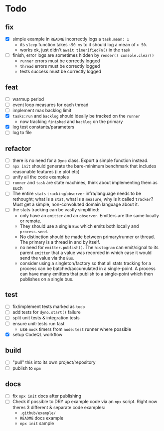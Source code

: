 # Todo

## fix

- [x] simple example in `README` incorrectly logs a `task.mean: 1`
  - its `sleep` function takes `~50 ms` to it should log a mean of `> 50`.
  - works ok, just didn't `await timerifiedFn()` in the `task`
- [ ] finish, error logs are sometimes hidden by `render() console.clear()`
  - `runner` errors must be correctly logged
  - `thread` errors must be correctly logged
  - tests success must be correctly logged

## feat 

- [ ] warmup period
- [ ] event loop measures for each thread
- [ ] implement max backlog limit
- [x] `tasks:run` and `backlog` should ideally be tracked on the `runner`
  - now tracking `finished` and `backlog` on the primary
- [x] log test constants/parameters
- [ ] log to file

## refactor 

- [ ] there is no need for a `Dyno` class. Export a simple function instead.
- [ ] `npx init` should generate the bare-minimum benchmark that includes 
      reasonable features (i.e plot etc)
- [ ] unify all the code examples
- [ ] `runner` and `task` are state machines, think about implementing them
      as such
- [ ] The entire `stats` `tracking`/`observer` infra/language needs to be 
      rethought; what is a `stat`, what is a `measure`, why is it called 
      `tracker`? 
      Must get a simple, non-convoluted domain language about it.
- [ ] the stats tracking can be vastly simplified:
    - only have an `emitter` and an `observer`. Emitters are the same locally 
      or remote. 
    - They should use a single `Bus` which emits both locally and `process.send`.
    - No distinction should be made between primary/runner or thread. The primary
      is a thread in and by itself.
    - no need for `emitter.publish()`. The `histogram` can emit/signal to 
      its parent `emitter` that a value was recorded in which case it would
      send the value via the `Bus`.
    - consider using a singleton/factory so that all stats tracking for a
      process can be batched/accumulated in a single-point. 
      A process can have many emitters that publish to a single-point which
      then publishes on a single bus.

## test

- [ ] fix/implement tests marked as `todo`
- [ ] add tests for `dyno.start()` failure
- [ ] split unit tests & integration tests
- [ ] ensure unit-tests run fast
  - use `mock` timers from `node:test` runner where possible
- [x] setup CodeQL workflow

## build

- [ ] "pull" this into its own project/repository
- [ ] publish to `npm`

## docs

- [ ] fix `npx init` docs after publishing
- [ ] Check if possible to DRY up example code via an `npx` script. 
  Right now theres 3 different & separate code examples:
  - `.github/example/` 
  - `README` docs example 
  - `npx init` sample
